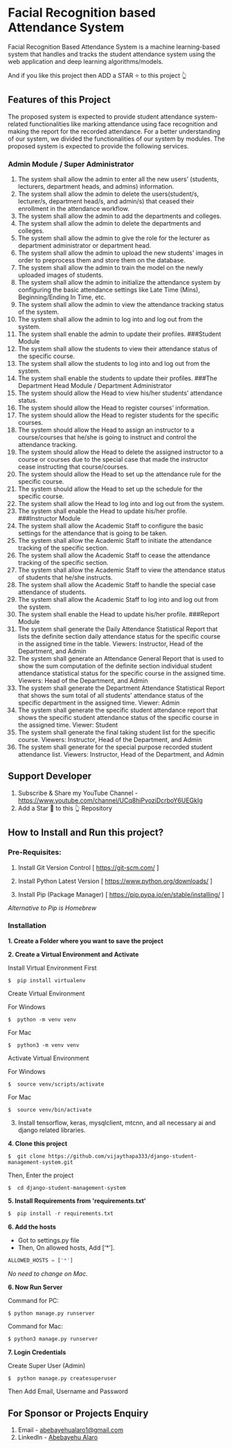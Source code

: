 # Facial Recognition based Attendance System
Facial Recognition Based Attendance System is a machine learning-based system that handles and 
tracks the student attendance system using the web application and deep learning 
algorithms/models.

And if you like this project then ADD a STAR ⭐️  to this project 👆

## Features of this Project

The proposed system is expected to provide student attendance system-related functionalities 
like marking attendance using face recognition and making the report for the recorded 
attendance. For a better understanding of our system, we divided the functionalities of our 
system by modules. The proposed system is expected to provide the following services.
### Admin Module / Super Administrator
1. The system shall allow the admin to enter all the new users’ (students, lecturers, 
department heads, and admins) information. 
2. The system shall allow the admin to delete the users(student/s, lecturer/s, department 
head/s, and admin/s) that ceased their enrollment in the attendance workflow. 
3. The system shall allow the admin to add the departments and colleges.
4. The system shall allow the admin to delete the departments and colleges.
5. The system shall allow the admin to give the role for the lecturer as department 
administrator or department head.
6. The system shall allow the admin to upload the new students' images in order to 
preprocess them and store them on the database.
7. The system shall allow the admin to train the model on the newly uploaded images of 
students.
8. The system shall allow the admin to initialize the attendance system by configuring the 
basic attendance settings like Late Time (Mins), Beginning/Ending In Time, etc.
9. The system shall allow the admin to view the attendance tracking status of the system.
10. The system shall allow the admin to log into and log out from the system.
11. The system shall enable the admin to update their profiles.
###Student Module
1. The system shall allow the students to view their attendance status of the specific course.
2. The system shall allow the students to log into and log out from the system.
3. The system shall enable the students to update their profiles.
###The Department Head Module / Department Administrator
1. The system should allow the Head to view his/her students’ attendance status.
2. The system should allow the Head to register courses’ information.
3. The system should allow the Head to register students for the specific courses.
4. The system should allow the Head to assign an instructor to a course/courses that he/she 
is going to instruct and control the attendance tracking.
5. The system should allow the Head to delete the assigned instructor to a course or courses 
due to the special case that made the instructor cease instructing that course/courses.
6. The system should allow the Head to set up the attendance rule for the specific course.
7. The system should allow the Head to set up the schedule for the specific course.
8. The system shall allow the Head to log into and log out from the system.
9. The system shall enable the Head to update his/her profile.
###Instructor Module
1. The system shall allow the Academic Staff to configure the basic settings for the 
attendance that is going to be taken.
2. The system shall allow the Academic Staff to initiate the attendance tracking of the 
specific section.
3. The system shall allow the Academic Staff to cease the attendance tracking of the 
specific section.
4. The system shall allow the Academic Staff to view the attendance status of students that 
he/she instructs.
5. The system shall allow the Academic Staff to handle the special case attendance of 
students.
6. The system shall allow the Academic Staff to log into and log out from the system.
7. The system shall enable the Head to update his/her profile.
###Report Module
1. The system shall generate the Daily Attendance Statistical Report that lists the definite 
section daily attendance status for the specific course in the assigned time in the table.
Viewers: Instructor, Head of the Department, and Admin
2. The system shall generate an Attendance General Report that is used to show the sum 
computation of the definite section individual student attendance statistical status for the 
specific course in the assigned time.
Viewers: Head of the Department, and Admin
3. The system shall generate the Department Attendance Statistical Report that shows the 
sum total of all students' attendance status of the specific department in the assigned time.
Viewer: Admin
4. The system shall generate the specific student attendance report that shows the specific 
student attendance status of the specific course in the assigned time.
Viewer: Student
5. The system shall generate the final taking student list for the specific course.
Viewers: Instructor, Head of the Department, and Admin
6. The system shall generate for the special purpose recorded student attendance list.
Viewers: Instructor, Head of the Department, and Admin


## Support Developer
1. Subscribe & Share my YouTube Channel - https://www.youtube.com/channel/UCq8hiPvoziDcrboY6UEGkIg
2. Add a Star 🌟  to this 👆 Repository



## How to Install and Run this project?

### Pre-Requisites:
1. Install Git Version Control
[ https://git-scm.com/ ]

2. Install Python Latest Version
[ https://www.python.org/downloads/ ]

3. Install Pip (Package Manager)
[ https://pip.pypa.io/en/stable/installing/ ]

*Alternative to Pip is Homebrew*

### Installation
**1. Create a Folder where you want to save the project**

**2. Create a Virtual Environment and Activate**

Install Virtual Environment First
```
$  pip install virtualenv
```

Create Virtual Environment

For Windows
```
$  python -m venv venv
```
For Mac
```
$  python3 -m venv venv
```

Activate Virtual Environment

For Windows
```
$  source venv/scripts/activate
```

For Mac
```
$  source venv/bin/activate
```
3. Install tensorflow, keras, mysqlclient, mtcnn, and all necessary ai and django related libraries.

**4. Clone this project**
```
$  git clone https://github.com/vijaythapa333/django-student-management-system.git
```

Then, Enter the project
```
$  cd django-student-management-system
```

**5. Install Requirements from 'requirements.txt'**
```python
$  pip install -r requirements.txt
```

**6. Add the hosts**

- Got to settings.py file 
- Then, On allowed hosts, Add [‘*’]. 
```python
ALLOWED_HOSTS = ['*']
```
*No need to change on Mac.*


**6. Now Run Server**

Command for PC:
```python
$ python manage.py runserver
```

Command for Mac:
```python
$ python3 manage.py runserver
```

**7. Login Credentials**

Create Super User (Admin)
```
$  python manage.py createsuperuser
```
Then Add Email, Username and Password


## For Sponsor or Projects Enquiry
1. Email - abebayehualaro1@gmail.com
2. LinkedIn - [Abebayehu Alaro](https://www.linkedin.com/in/abebayehu-alaro/ "Abebayehu Alaro on LinkedIn")

